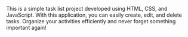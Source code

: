 This is a simple task list project developed using HTML, CSS, and JavaScript. With this application, you can easily create, edit, and delete tasks. Organize your activities efficiently and never forget something important again!
